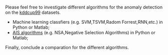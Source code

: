 Please feel free to investigate different algorithms for the anomaly detection on the [kddcup99](http://kdd.ics.uci.edu/databases/kddcup99/kddcup99.html) datasets.

* Machine learning classfiers (e.g. SVM,TSVM,Radom Forrest,RNN,etc.) in Python or Matlab;
* [AIS algorithms](http://www.artificial-immune-systems.org/algorithms.shtml) (e.g. NSA,Negative Selection Algorithms) in Python or Matlab;


Finally, conclude a comparation for the different algorithms.


